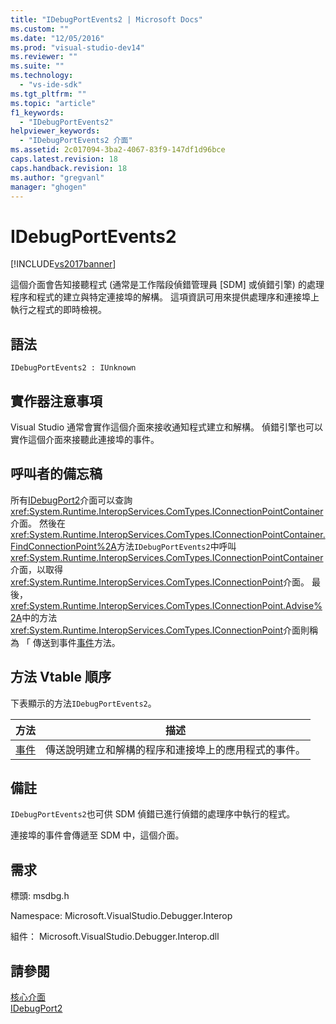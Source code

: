 ```yaml
---
title: "IDebugPortEvents2 | Microsoft Docs"
ms.custom: ""
ms.date: "12/05/2016"
ms.prod: "visual-studio-dev14"
ms.reviewer: ""
ms.suite: ""
ms.technology: 
  - "vs-ide-sdk"
ms.tgt_pltfrm: ""
ms.topic: "article"
f1_keywords: 
  - "IDebugPortEvents2"
helpviewer_keywords: 
  - "IDebugPortEvents2 介面"
ms.assetid: 2c017094-3ba2-4067-83f9-147df1d96bce
caps.latest.revision: 18
caps.handback.revision: 18
ms.author: "gregvanl"
manager: "ghogen"
---
```

# IDebugPortEvents2
[!INCLUDE[vs2017banner](../../../code-quality/includes/vs2017banner.md)]

這個介面會告知接聽程式 \(通常是工作階段偵錯管理員 \[SDM\] 或偵錯引擎\) 的處理程序和程式的建立與特定連接埠的解構。  這項資訊可用來提供處理序和連接埠上執行之程式的即時檢視。  
  
## 語法  
  
```  
IDebugPortEvents2 : IUnknown  
```  
  
## 實作器注意事項  
 Visual Studio 通常會實作這個介面來接收通知程式建立和解構。  偵錯引擎也可以實作這個介面來接聽此連接埠的事件。  
  
## 呼叫者的備忘稿  
 所有[IDebugPort2](../../../extensibility/debugger/reference/idebugport2.md)介面可以查詢<xref:System.Runtime.InteropServices.ComTypes.IConnectionPointContainer>介面。  然後在<xref:System.Runtime.InteropServices.ComTypes.IConnectionPointContainer.FindConnectionPoint%2A>方法`IDebugPortEvents2`中呼叫<xref:System.Runtime.InteropServices.ComTypes.IConnectionPointContainer>介面，以取得<xref:System.Runtime.InteropServices.ComTypes.IConnectionPoint>介面。  最後， <xref:System.Runtime.InteropServices.ComTypes.IConnectionPoint.Advise%2A>中的方法<xref:System.Runtime.InteropServices.ComTypes.IConnectionPoint>介面則稱為 「 傳送到事件[事件](../../../extensibility/debugger/reference/idebugportevents2-event.md)方法。  
  
## 方法 Vtable 順序  
 下表顯示的方法`IDebugPortEvents2`。  
  
|方法|描述|  
|--------|--------|  
|[事件](../../../extensibility/debugger/reference/idebugportevents2-event.md)|傳送說明建立和解構的程序和連接埠上的應用程式的事件。|  
  
## 備註  
 `IDebugPortEvents2`也可供 SDM 偵錯已進行偵錯的處理序中執行的程式。  
  
 連接埠的事件會傳遞至 SDM 中，這個介面。  
  
## 需求  
 標頭: msdbg.h  
  
 Namespace: Microsoft.VisualStudio.Debugger.Interop  
  
 組件： Microsoft.VisualStudio.Debugger.Interop.dll  
  
## 請參閱  
 [核心介面](../../../extensibility/debugger/reference/core-interfaces.md)   
 [IDebugPort2](../../../extensibility/debugger/reference/idebugport2.md)